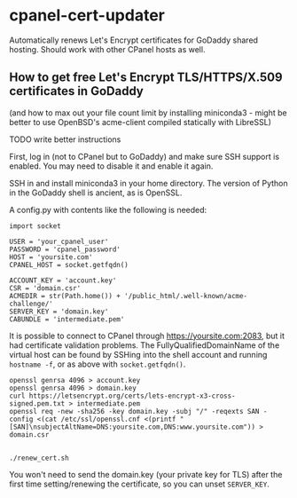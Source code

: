 cpanel-cert-updater
===================

Automatically renews Let's Encrypt certificates for GoDaddy shared hosting.
Should work with other CPanel hosts as well.

## How to get free Let's Encrypt TLS/HTTPS/X.509 certificates in GoDaddy

(and how to max out your file count limit by installing miniconda3 - might
be better to use OpenBSD's acme-client compiled statically with LibreSSL)

TODO write better instructions

First, log in (not to CPanel but to GoDaddy) and make sure SSH support is
enabled. You may need to disable it and enable it again.

SSH in and install miniconda3 in your home directory. The version of Python in
the GoDaddy shell is ancient, as is OpenSSL.

A config.py with contents like the following is needed:

```
import socket

USER = 'your_cpanel_user'
PASSWORD = 'cpanel_password'
HOST = 'yoursite.com'
CPANEL_HOST = socket.getfqdn()

ACCOUNT_KEY = 'account.key'
CSR = 'domain.csr'
ACMEDIR = str(Path.home()) + '/public_html/.well-known/acme-challenge/'
SERVER_KEY = 'domain.key'
CABUNDLE = 'intermediate.pem'
```

It is possible to connect to CPanel through https://yoursite.com:2083, but
it had certificate validation problems. The FullyQualifiedDomainName of the
virtual host can be found by SSHing into the shell account and running
`hostname -f`, or as above with `socket.getfqdn()`.

```
openssl genrsa 4096 > account.key
openssl genrsa 4096 > domain.key
curl https://letsencrypt.org/certs/lets-encrypt-x3-cross-signed.pem.txt > intermediate.pem
openssl req -new -sha256 -key domain.key -subj "/" -reqexts SAN -config <(cat /etc/ssl/openssl.cnf <(printf "[SAN]\nsubjectAltName=DNS:yoursite.com,DNS:www.yoursite.com")) > domain.csr


./renew_cert.sh
```

You won't need to send the domain.key (your private key for TLS) after the
first time setting/renewing the certificate, so you can unset `SERVER_KEY`.

